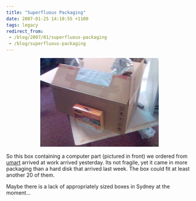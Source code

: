 ```yaml
---
title: "Superfluous Packaging"
date: 2007-01-25 14:10:55 +1100
tags: legacy
redirect_from:
 - /blog/2007/01/superfluous-packaging
 - /blog/superfluous-packaging
---
```


<p style="text-align: center"><img src="/static/media/images/superfluous_packaging.jpg" alt="Empty"/></p>

<p>So this box containing a computer part (pictured in front) we ordered from <a href="http://umart.net">umart</a> arrived at work arrived yesterday. Its not fragile, yet it came in more packaging than a hard disk that arrived last week. The box could fit at least another 20 of them.</p>

<p>Maybe there is a lack of appropriately sized boxes in Sydney at the moment...</p>

